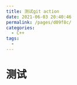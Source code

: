 ```yaml
---
title: 测试git action
date: 2021-06-03 20:40:46
permalink: /pages/d09f8c/
categories:
  - C++
tags:
  - 
---
```

# 测试